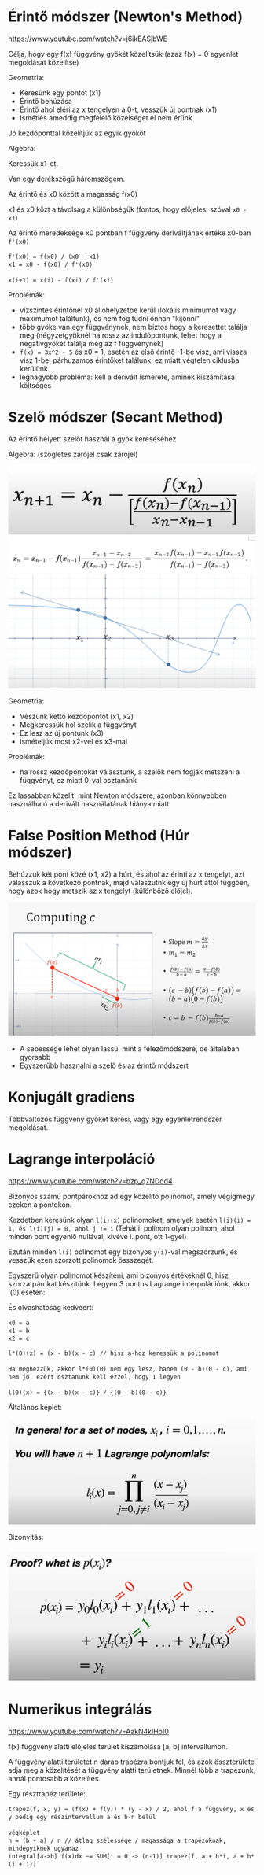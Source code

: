 # Érintő módszer (Newton's Method)

https://www.youtube.com/watch?v=j6ikEASjbWE

Célja, hogy egy f(x) függvény gyökét közelítsük (azaz f(x) = 0 egyenlet megoldását közelítse)

Geometria:

- Keresünk egy pontot (x1)
- Érintő behúzása
- Érintő ahol eléri az x tengelyen a 0-t, vesszük új pontnak (x1)
- Ismétlés ameddig megfelelő közelséget el nem érünk

Jó kezdőponttal közelítjük az egyik gyököt

Algebra:

Keressük x1-et.

Van egy derékszögű háromszögem.

Az érintő és x0 között a magasság f(x0)

x1 és x0 közt a távolság a különbségük (fontos, hogy előjeles, szóval `x0 - x1`)

Az érintő meredeksége x0 pontban f függvény deriváltjának értéke x0-ban `f'(x0)`

```
f'(x0) = f(x0) / (x0 - x1)
x1 = x0 - f(x0) / f'(x0)

x(i+1) = x(i) - f(xi) / f'(xi)

```

Problémák:

- vízszintes érintőnél x0 állóhelyzetbe kerül (lokális minimumot vagy maximumot találtunk), és nem fog tudni onnan "kijönni"
- több gyöke van egy függvénynek, nem biztos hogy a keresettet találja meg (négyzetgyöknél ha rossz az indulópontunk, lehet hogy a negatívgyökét találja meg az f függvénynek)
- `f(x) = 3x^2 - 5` és x0 = 1, esetén az első érintő -1-be visz, ami vissza visz 1-be, párhuzamos érintőket találunk, ez miatt végtelen ciklusba kerülünk
- legnagyobb probléma: kell a derivált ismerete, aminek kiszámítása költséges

# Szelő módszer (Secant Method)

Az érintő helyett szelőt használ a gyök kereséséhez

Algebra: (szögletes zárójel csak zárójel)

![](6_szelo.png)
![](6_szelo_2.png)
![](6_szelo3.png)

Geometria:

- Veszünk kettő kezdőpontot (x1, x2)
- Megkeressük hol szelik a függvényt
- Ez lesz az új pontunk (x3)
- ismételjük most x2-vel és x3-mal

Problémák:

- ha rossz kezdőpontokat választunk, a szelők nem fogják metszeni a függvényt, ez miatt 0-val osztanánk

Ez lassabban közelít, mint Newton módszere, azonban könnyebben használható a derivált használatának hiánya miatt

# False Position Method (Húr módszer)

Behúzzuk két pont közé (x1, x2) a húrt, és ahol az érinti az x tengelyt, azt válasszuk a következő pontnak, majd válaszutnk egy új húrt attól függően, hogy azok hogy metszik az x tengelyt (különböző előjel).

![](6_hur.png)

- A sebessége lehet olyan lassú, mint a felezőmódszeré, de általában gyorsabb
- Egyszerűbb használni a szelő és az érintő módszert

# Konjugált gradiens

Többváltozós függvény gyökét keresi, vagy egy egyenletrendszer megoldását.

# Lagrange interpoláció

https://www.youtube.com/watch?v=bzp_q7NDdd4

Bizonyos számú pontpárokhoz ad egy közelítő polinomot, amely végigmegy ezeken a pontokon.

Kezdetben keresünk olyan `l(i)(x)` polinomokat, amelyek esetén `l(i)(i) = 1, és l(i)(j) = 0, ahol j != i` (Tehát i. polinom olyan polinom, ahol minden pont egyenlő nullával, kivéve i. pont, ott 1-gyel)

Ezután minden `l(i)` polinomot egy bizonyos `y(i)`-val megszorzunk, és vesszük ezen szorzott polinomok össszegét.

Egyszerű olyan polinomot készíteni, ami bizonyos értékeknél 0, hisz szorzatpárokat készítünk. Legyen 3 pontos Lagrange interpolációnk, akkor l(0) esetén:

És olvashatóság kedvéért:

```
x0 = a
x1 = b
x2 = c
```

```
l*(0)(x) = (x - b)(x - c) // hisz a-hoz keressük a polinomot

Ha megnézzük, akkor l*(0)(0) nem egy lesz, hanem (0 - b)(0 - c), ami nem jó, ezért osztanunk kell ezzel, hogy 1 legyen

l(0)(x) = {(x - b)(x - c)} / {(0 - b)(0 - c)}
```

Általános képlet:

![](6_lagrange.png)

Bizonyítás:

![](6_lagrange_proof.png)

# Numerikus integrálás

https://www.youtube.com/watch?v=AakN4klHoI0

f(x) függvény alatti előjeles terület kiszámolása [a, b] intervallumon.

A függvény alatti területet n darab trapézra bontjuk fel, és azok összterülete adja meg a közelítését a függvény alatti területnek. Minnél több a trapézunk, annál pontosabb a közelítés.

Egy résztrapéz területe:

```
trapez(f, x, y) = (f(x) + f(y)) * (y - x) / 2, ahol f a függvény, x és y pedig egy részintervallum a és b-n belül

végképlet
h = (b - a) / n // átlag szélessége / magassága a trapézoknak, mindegyiknek ugyanaz
integral[a->b] f(x)dx ~= SUM[i = 0 -> (n-1)] trapez(f, a + h*i, a + h*(i + 1))
```
